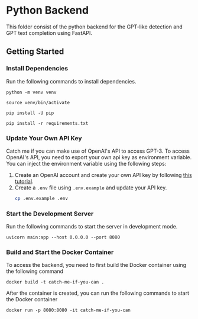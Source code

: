 # Python Backend

This folder consist of the python backend for the GPT-like detection and GPT text completion using FastAPI.

## Getting Started

### Install Dependencies
Run the following commands to install dependencies.
```
python -m venv venv

source venv/bin/activate

pip install -U pip

pip install -r requirements.txt
```

### Update Your Own API Key
Catch me if you can make use of OpenAI's API to access GPT-3. To access OpenAI's API, you need to export your own api key as environment variable. You can inject the environment variable using the following steps:

1. Create an OpenAI account and create your own API key by following [this tutorial](https://elephas.app/blog/how-to-create-openai-api-keys-cl5c4f21d281431po7k8fgyol0).
2. Create a `.env` file using `.env.example` and update your API key.
    ```bash
    cp .env.example .env
    ```


### Start the Development Server
Run the following commands to start the server in development mode.
```
uvicorn main:app --host 0.0.0.0 --port 8080
```

### Build and Start the Docker Container

To access the backend, you need to first build the Docker container using the following command
```
docker build -t catch-me-if-you-can .
```

After the container is created, you can run the following commands to start the Docker container
```
docker run -p 8080:8080 -it catch-me-if-you-can
```
